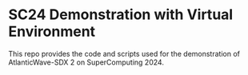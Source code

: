 # SC24 Demonstration with Virtual Environment

This repo provides the code and scripts used for the demonstration of AtlanticWave-SDX 2 on SuperComputing 2024.
